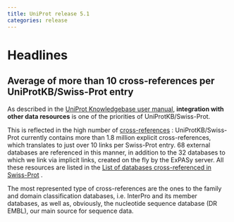 ```yaml
---
title: UniProt release 5.1
categories: release
---
```


# Headlines

## Average of more than 10 cross-references per UniProtKB/Swiss-Prot entry

As described in the [UniProt Knowledgebase user manual](http://www.uniprot.org/help/uniprotkb), **integration with other data resources** is one of the priorities of UniProtKB/Swiss-Prot.

This is reflected in the high number of [cross-references](https://ftp.uniprot.org/pub/databases/uniprot/current_release/knowledgebase/complete/docs/dbxref) : UniProtKB/Swiss-Prot currently contains more than 1.8 million explicit cross-references, which translates to just over 10 links per Swiss-Prot entry. 68 external databases are referenced in this manner, in addition to the 32 databases to which we link via implicit links, created on the fly by the ExPASy server. All these resources are listed in the [List of databases cross-referenced in Swiss-Prot](https://ftp.uniprot.org/pub/databases/uniprot/current_release/knowledgebase/complete/docs/dbxref) .

The most represented type of cross-references are the ones to the family and domain classification databases, i.e. InterPro and its member databases, as well as, obviously, the nucleotide sequence database (DR EMBL), our main source for sequence data.
